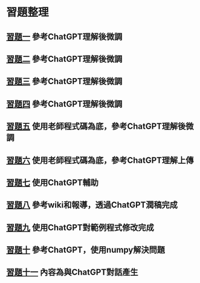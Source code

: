 # 習題整理
## [習題一](https://github.com/kaifeng273/alg/blob/main/%E7%BF%92%E9%A1%8C/hw1.md) 參考ChatGPT理解後微調
## [習題二](https://github.com/kaifeng273/alg/blob/main/%E7%BF%92%E9%A1%8C/hw2.md) 參考ChatGPT理解後微調
## [習題三](https://github.com/kaifeng273/alg/blob/main/%E7%BF%92%E9%A1%8C/hw3.md) 參考ChatGPT理解後微調
## [習題四](https://github.com/kaifeng273/alg/blob/main/%E7%BF%92%E9%A1%8C/hw4.md) 參考ChatGPT理解後微調
## [習題五](https://github.com/kaifeng273/alg/blob/main/%E7%BF%92%E9%A1%8C/hw5.md) 使用老師程式碼為底，參考ChatGPT理解後微調
## [習題六](https://github.com/kaifeng273/alg/blob/main/%E7%BF%92%E9%A1%8C/hw6.md) 使用老師程式碼為底，參考ChatGPT理解上傳
## [習題七](https://github.com/kaifeng273/alg/blob/main/%E7%BF%92%E9%A1%8C/hw7.md) 使用ChatGPT輔助
## [習題八](https://github.com/kaifeng273/alg/blob/main/%E7%BF%92%E9%A1%8C/hw8.md) 參考wiki和報導，透過ChatGPT潤稿完成
## [習題九](https://github.com/kaifeng273/alg/blob/main/%E7%BF%92%E9%A1%8C/hw9.md) 使用ChatGPT對範例程式修改完成
## [習題十](https://github.com/kaifeng273/alg/blob/main/%E7%BF%92%E9%A1%8C/hw10.md) 參考ChatGPT，使用numpy解決問題
## [習題十一](https://github.com/kaifeng273/alg/blob/main/%E7%BF%92%E9%A1%8C/hw11.md) 內容為與ChatGPT對話產生
